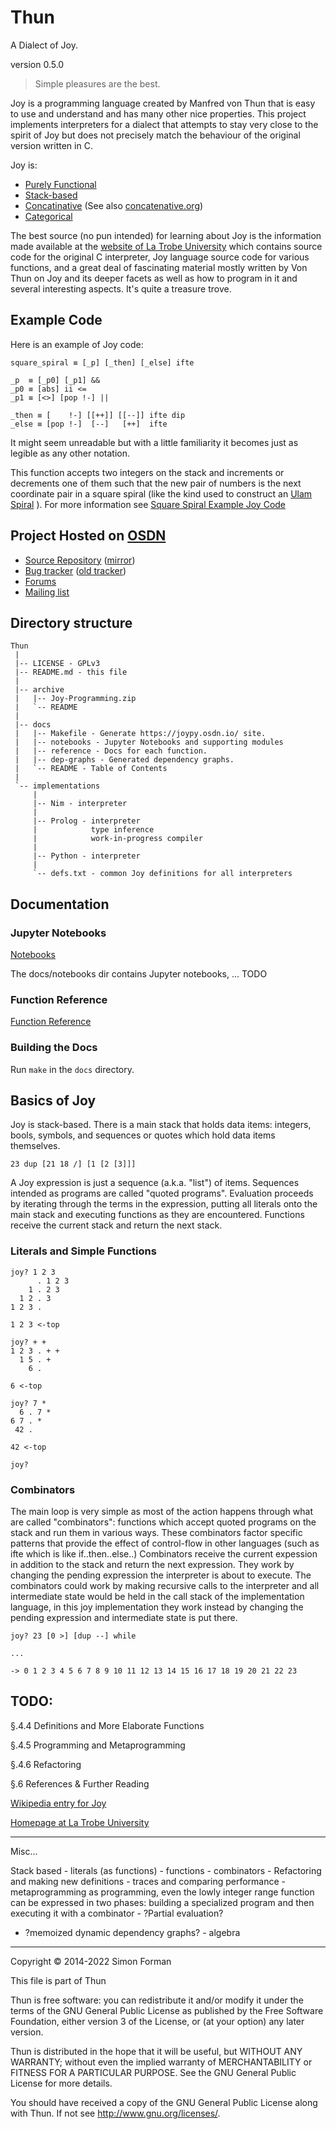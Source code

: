 # Thun

A Dialect of Joy.

version 0.5.0

> Simple pleasures are the best.

Joy is a programming language created by Manfred von Thun that is easy to
use and understand and has many other nice properties.  This project
implements interpreters for a dialect that attempts to stay very close to
the spirit of Joy but does not precisely match the behaviour of the
original version written in C.

Joy is:

* [Purely Functional](https://en.wikipedia.org/wiki/Purely_functional_programming)
* [Stack-based](https://en.wikipedia.org/wiki/Stack-oriented_programming_language)
* [Concatinative](https://en.wikipedia.org/wiki/Concatenative_programming_language) (See also [concatenative.org](http://www.concatenative.org/wiki/view/Concatenative%20language))
* [Categorical](https://joypy.osdn.io/notebooks/Categorical.html)

The best source (no pun intended) for learning about Joy is the
information made available at the
[website of La Trobe University](http://www.latrobe.edu.au/humanities/research/research-projects/past-projects/joy-programming-language)
which contains source code for the original C interpreter, Joy language source code for various functions,
and a great deal of fascinating material mostly written by Von Thun on
Joy and its deeper facets as well as how to program in it and several
interesting aspects.  It's quite a treasure trove.


## Example Code

Here is an example of Joy code:

    square_spiral ≡ [_p] [_then] [_else] ifte

    _p  ≡ [_p0] [_p1] &&
    _p0 ≡ [abs] ii <=
    _p1 ≡ [<>] [pop !-] ||

    _then ≡ [    !-] [[++]] [[--]] ifte dip
    _else ≡ [pop !-]  [--]   [++]  ifte

It might seem unreadable but with a little familiarity it becomes just as legible as any other notation.

This function accepts two integers on the stack and increments or
decrements one of them such that the new pair of numbers is the next
coordinate pair in a square spiral (like the kind used to construct an
[Ulam Spiral](https://en.wikipedia.org/wiki/Ulam_spiral)
).  For more information see [Square Spiral Example Joy Code](/notebooks/Square_Spiral.html)


## Project Hosted on [OSDN](https://osdn.net/projects/joypy/)

* [Source Repository](https://osdn.net/projects/joypy/scm/git/Thun/) ([mirror](https://github.com/calroc/Thun))
* [Bug tracker](https://todo.sr.ht/~sforman/thun-der) ([old tracker](https://osdn.net/projects/joypy/ticket/))
* [Forums](https://osdn.net/projects/joypy/forums/)
* [Mailing list](https://osdn.net/projects/joypy/lists/)


## Directory structure

    Thun
     |
     |-- LICENSE - GPLv3
     |-- README.md - this file
     |
     |-- archive
     |   |-- Joy-Programming.zip
     |   `-- README
     |
     |-- docs
     |   |-- Makefile - Generate https://joypy.osdn.io/ site.
     |   |-- notebooks - Jupyter Notebooks and supporting modules
     |   |-- reference - Docs for each function.
     |   |-- dep-graphs - Generated dependency graphs.
     |   `-- README - Table of Contents
     |
     `-- implementations
         |
         |-- Nim - interpreter
         |
         |-- Prolog - interpreter
         |            type inference
         |            work-in-progress compiler
         |
         |-- Python - interpreter
         |
         `-- defs.txt - common Joy definitions for all interpreters


## Documentation

### Jupyter Notebooks

[Notebooks](/notebooks/index.html)

The docs/notebooks dir contains Jupyter notebooks, ... TODO

### Function Reference

[Function Reference](/FuncRef.html)

### Building the Docs

Run `make` in the `docs` directory.


## Basics of Joy

Joy is stack-based.  There is a main stack that holds data items:
integers, bools, symbols, and sequences or quotes which hold
data items themselves.

    23 dup [21 18 /] [1 [2 [3]]]

A Joy expression is just a sequence (a.k.a. "list") of items.  Sequences
intended as programs are called "quoted programs".  Evaluation proceeds
by iterating through the terms in the expression, putting all literals
onto the main stack and executing functions as they are encountered.
Functions receive the current stack and return the next stack.


### Literals and Simple Functions

    joy? 1 2 3
          . 1 2 3
        1 . 2 3
      1 2 . 3
    1 2 3 . 

    1 2 3 <-top

    joy? + +
    1 2 3 . + +
      1 5 . +
        6 . 

    6 <-top

    joy? 7 *
      6 . 7 *
    6 7 . *
     42 . 

    42 <-top

    joy? 


### Combinators

The main loop is very simple as most of the action happens through what
are called "combinators": functions which accept quoted programs on the
stack and run them in various ways.  These combinators factor specific
patterns that provide the effect of control-flow in other languages (such
as ifte which is like if..then..else..)  Combinators receive the current
expession in addition to the stack and return the next expression.  They
work by changing the pending expression the interpreter is about to
execute.  The combinators could work by making recursive calls to the
interpreter and all intermediate state would be held in the call stack of
the implementation language, in this joy implementation they work instead
by changing the pending expression and intermediate state is put there.

    joy? 23 [0 >] [dup --] while

    ...

    -> 0 1 2 3 4 5 6 7 8 9 10 11 12 13 14 15 16 17 18 19 20 21 22 23


## TODO:

§.4.4 Definitions and More Elaborate Functions

§.4.5 Programming and Metaprogramming

§.4.6 Refactoring


§.6 References & Further Reading


[Wikipedia entry for Joy](https://en.wikipedia.org/wiki/Joy_%28programming_language%29)

[Homepage at La Trobe University](http://www.latrobe.edu.au/humanities/research/research-projects/past-projects/joy-programming-language)



--------------------------------------------------

Misc...

Stack based - literals (as functions) - functions - combinators -
Refactoring and making new definitions - traces and comparing
performance - metaprogramming as programming, even the lowly integer
range function can be expressed in two phases: building a specialized
program and then executing it with a combinator - ?Partial evaluation?
- ?memoized dynamic dependency graphs? - algebra

--------------------------------------------------

Copyright © 2014-2022 Simon Forman

This file is part of Thun

Thun is free software: you can redistribute it and/or modify it under the
terms of the GNU General Public License as published by the Free Software
Foundation, either version 3 of the License, or (at your option) any
later version.

Thun is distributed in the hope that it will be useful, but WITHOUT ANY
WARRANTY; without even the implied warranty of MERCHANTABILITY or FITNESS
FOR A PARTICULAR PURPOSE.  See the GNU General Public License for more
details.

You should have received a copy of the GNU General Public License along
with Thun.  If not see <http://www.gnu.org/licenses/>.

